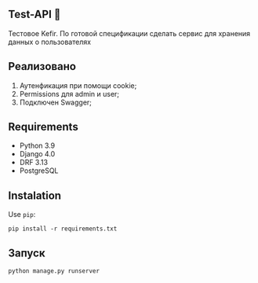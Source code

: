 ## Test-API :hear_no_evil:
Тестовое Kefir. По готовой спецификации сделать сервис для хранения данных о пользователях

## Реализовано
1. Аутенфикация при помощи cookie;
2. Permissions для admin и user;
3. Подключен Swagger;


## Requirements
* Python 3.9
* Django 4.0
* DRF 3.13
* PostgreSQL


## Instalation
Use `pip`:
```
pip install -r requirements.txt
```

## Запуск
```
python manage.py runserver
```
